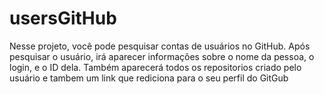 # usersGitHub
 Nesse projeto, você pode pesquisar contas de usuários no GitHub. Após pesquisar o usuário, irá aparecer informações sobre o nome da pessoa, o login, e o ID dela. Também aparecerá todos os repositorios criado pelo usuário e tambem um link que rediciona para o seu perfil do GitGub 
